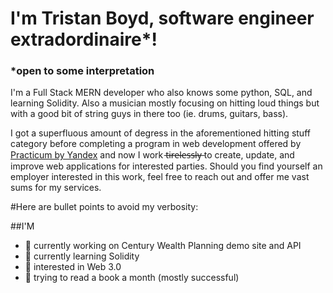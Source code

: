 # I'm Tristan Boyd, software engineer extradordinaire*!
### *open to some interpretation

I'm a Full Stack MERN developer who also knows some python, SQL, and learning Solidity.  Also a musician mostly focusing on hitting loud things but with a good bit of string guys in there too (ie. drums, guitars, bass).

I got a superfluous amount of degress in the aforementioned hitting stuff category before completing a program in web development offered by [Practicum by Yandex](https://practicum.yandex.com/) and now I work t̶i̶r̶e̶l̶e̶s̶s̶l̶y̶  to create, update, and improve web applications for interested parties. Should you find yourself an employer interested in this work, feel free to reach out and offer me vast sums for my services.

#Here are bullet points to avoid my verbosity:

##I'M

- 🔭 currently working on Century Wealth Planning demo site and API
- 🌱 currently learning Solidity
- 👯 interested in Web 3.0
- 💬 trying to read a book a month (mostly successful)

